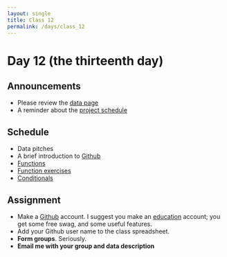 ```yaml
---
layout: single
title: Class 12
permalink: /days/class_12
---
```


# Day 12 (the thirteenth day)

## Announcements

* Please review the [data page](../projects/data)
* A reminder about the [project schedule](../project)

## Schedule

* Data pitches
* A brief introduction to [Github](https://github.com)
* [Functions](../chapters/07/functions)
* [Function exercises](../chapters/exercises/function_exercises)
* [Conditionals](../chapters/07/conditional_statements)

## Assignment

* Make a [Github](https://github.com) account.  I suggest you make an
  [education](https://education.github.com/students) account; you get some free
  swag, and some useful features.
* Add your Github user name to the class spreadsheet.
* **Form groups**.  Seriously.
* **Email me with your group and data description**
